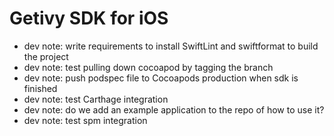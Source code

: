 # Getivy SDK for iOS

- dev note: write requirements to install SwiftLint and swiftformat to build the project
- dev note: test pulling down cocoapod by tagging the branch
- dev note: push podspec file to Cocoapods production when sdk is finished
- dev note: test Carthage integration
- dev note: do we add an example application to the repo of how to use it?
- dev note: test spm integration
